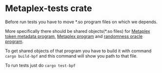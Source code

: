 # Metaplex-tests crate

Before run tests you have to move *.so program files on which we depends.

More specifically there should be shared objects(*.so files) for [Metaplex token metadata program](https://github.com/metaplex-foundation/metaplex/tree/master/rust/token-metadata/program), [Metaplex program](https://github.com/metaplex-foundation/metaplex/tree/master/rust/metaplex/program) and [randomness oracle program](https://github.com/atticlab/randomness-oracle/tree/main/program).

To get shared objects of that program you have to build it with command `cargo build-bpf` and this command will show you path to that file.

To run tests just do `cargo test-bpf`
